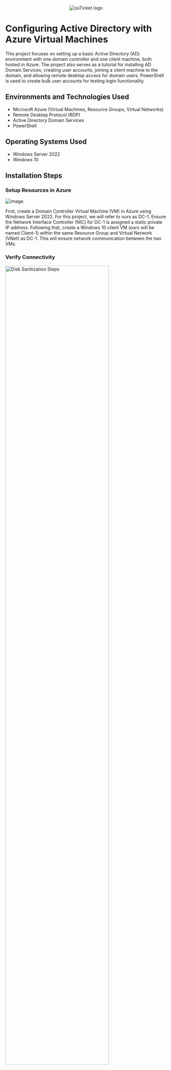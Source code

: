 <p align="center">
<img src="https://i.imgur.com/OLjGPOY.png" alt="osTicket logo"/>
</p>

<h1>Configuring Active Directory with Azure Virtual Machines</h1>
This project focuses on setting up a basic Active Directory (AD) environment with one domain controller and one client machine, both hosted in Azure. The project also serves as a tutorial for installing AD Domain Services, creating user accounts, joining a client machine to the domain, and allowing remote desktop access for domain users. PowerShell is used to create bulk user accounts for testing login functionality.<br />




<h2>Environments and Technologies Used</h2>

- Microsoft Azure (Virtual Machines, Resource Groups, Virtual Networks)
- Remote Desktop Protocol (RDP)
- Active Directory Domain Services
- PowerShell

<h2>Operating Systems Used </h2>

- Windows Server 2022
- Windows 10</b>

<h2>Installation Steps</h2>

<h3>Setup Resources in Azure</h3>


![image](https://github.com/user-attachments/assets/6ad630ac-5e70-4b0a-96a5-550ec0c4664c)


First, create a Domain Controller Virtual Machine (VM) in Azure using Windows Server 2022. For this project, we will refer to ours as DC-1. Ensure the Network Interface Controller (NIC) for DC-1 is assigned a static private IP address. Following that, create a Windows 10 client VM (ours will be named Client-1) within the same Resource Group and Virtual Network (VNet) as DC-1. This will ensure network communication between the two VMs.
</p>

<h3>Verify Connectivity</h3>

<p>
<img src="https://i.imgur.com/7rsZBTE.png" height="80%" width="80%" alt="Disk Sanitization Steps"/>
</p>
<p>
Ensure connectivity between Client-1 and DC-1. Log in to Client-1 via Remote Desktop and use the endless ping command (ping -t) to test connectivity with DC-1, pinging it's private IP address. You will see that requests are unsuccessul. What we will need to do is log into DC-1 and enable ICMPv4 in Windows Firewall to allow successful pings.

<p>
<img src="https://i.imgur.com/NC0TIKV.png" height="80%" width="80%" alt="Disk Sanitization Steps"/>
</p>
<p>

<h3>Active Directory Installation</h3>

<p>
<img src="https://i.imgur.com/RfiTKx5.png" height="80%" width="80%" alt="Disk Sanitization Steps"/>
</p>
<p>
On DC-1, navigate to Server Manager, "Add Roles and Features, and install Active Directory Domain Services and promote DC-1 to a Domain Controller by creating a new forest. In this lab, we will use "mydomain.com". Once complete, restart the server and log back in with the new domain and the credentials you created at the beginning. For example, my login username will be "mydomain.com\labuser".
</p>

<h3>User and Admin Account Creation</h3>

<p>
<img src="https://i.imgur.com/ZLbqg6K.png" height="80%" width="80%" alt="Disk Sanitization Steps"/>
</p>
<p>
Access Active Directory Users and Computers (ADUC) and create two Organizational Units (OUs): _EMPLOYEES and _ADMINS. Then, create an admin user account, assigning this user to the “Domain Admins” group. From this point forward, log in as mydomain.com\(your admin username) for administrative tasks. For example, my admin login is "mydomain.com/ramiahj"
</p>
<br />

<p>
<img src="https://i.imgur.com/JuNwezt.png" height="80%" width="80%" alt="Disk Sanitization Steps"/>
</p>
</p>

<h3>Join Client-1 to the Domain</h3>

<p>
<img src="https://i.imgur.com/P9n3bdc.png" height="80%" width="80%" alt="Disk Sanitization Steps"/>
</p>
<p>
Update Client-1’s DNS settings in Azure to point to DC-1’s private IP address. Restart Client-1, log in, and join it to the domain. Afterward, verify that Client-1 appears in Active Directory Users and Computers (ADUC) inside the “Computers” container on the root of the domain.
<p>
<img src="https://i.imgur.com/PTVaCgB.png" height="80%" width="80%" alt="Disk Sanitization Steps"/>
</p>
<p>

<h3>Configure Remote Desktop for Non-Admin Users</h3>

<p>
<img src="https://i.imgur.com/EitDzD3.png" height="80%" width="80%" alt="Disk Sanitization Steps"/>
</p>
<p>
On Client-1, log in as Admin and configure Remote Desktop to allow “domain users” access. This enables standard users to log in remotely, streamlining the administrative process. To do this, navigate to "System Properties",  click "Remote Desktop", allow domain users access to Remote Desktop. 
</p>

<h3>Create Additional Users via PowerShell</h3>

<p>
<img src="https://i.imgur.com/i5bWBzt.png" height="80%" width="80%" alt="Disk Sanitization Steps"/>
</p>
<p>
Using a PowerShell script created by one of my CourseCareers mentors Josh Madakor, we will generate multiple user accounts in the _EMPLOYEES OU. After running the script, log in to Client-1 with one of the new accounts to verify domain access and user functionality (each account's password is "Password1"). Here is the script: (https://github.com/joshmadakor1/AD_PS/blob/master/Generate-Names-Create-Users.ps1)
</p>
<br />





